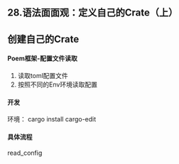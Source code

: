 ## 28.语法面面观：定义自己的Crate（上）

## 创建自己的Crate

#### Poem框架-配置文件读取

1. 读取toml配置文件
2. 按照不同的Env环境读取配置


#### 开发

环境： cargo install cargo-edit


#### 具体流程

read_config